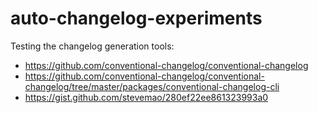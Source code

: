 # auto-changelog-experiments

Testing the changelog generation tools:

- https://github.com/conventional-changelog/conventional-changelog
- https://github.com/conventional-changelog/conventional-changelog/tree/master/packages/conventional-changelog-cli
- https://gist.github.com/stevemao/280ef22ee861323993a0
